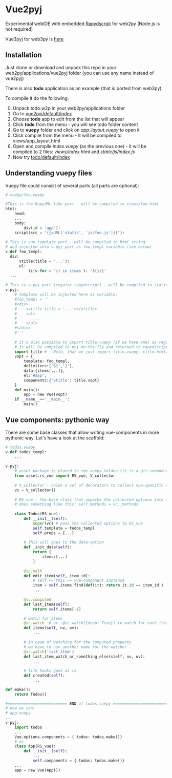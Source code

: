 # Vue2pyj
Experimental webIDE with embedded [Rapydscript](https://github.com/atsepkov/RapydScript) for web2py (Node.js is not required)

Vue3pyj for web3py is [here](https://github.com/valq7711/vue3pyj)
## Installation
Just clone or download and unpack this repo in your web2py/applications/vue2pyj folder (you can use any name instead of vue2pyj)

There is also **todo** application as an example (that is ported from web3py).

To compile it do the following:

0. Unpack todo.w2p in your web2py/applications folder
1. Go to [vue2pyj/default/index](http://127.0.0.1:8000/vue2pyj/default/index)
2. Choose **todo** app to edit from the list that will appear
3. Click **todo** from the menu - you will see todo folder content
4. Go to **vuepy** folder and click on *app_layout.vuepy* to open it
5. Click compile from the menu - it will be compiled to views/app_layout.html   
6. Open and compile *index.vuepy* (as the previous one) - it will be compiled to 2 files: *views/index.html* and *static/js/index.js*
7. Now try [todo/default/index](http://127.0.0.1:8000/todo/default/index)


## Understanding vuepy files
Vuepy file could consist of several parts (all parts are optional): 
```python
# vuepy/foo.vuepy

#This is the RapydML-like part - will be compiled to views/foo.html
html:
    head:
    ...
    body:
        div(id = 'app'):
    script(src = "{{=URL('static', 'js/foo.js')}}"):
    
# This is vue template part - will be compiled to html string 
# and injected into v-pyj part as foo_templ variable (see below)    
v-def foo_templ:
  div:
      vtitle(title = '...'):
      ul:
          li(v-for = 'it in items'): '${it}'
  ...
  
# This is v-pyj part (regular rapydscript) - will be compiled to static/js/foo.js    
v-pyj:
    # template will be injected here as variable:
    #foo_templ = '''
    #<div>
    #    <vtitle title = '...'></vtitle>
    #    <ul>
    #       ...
    #    </ul>
    #</div>
    #'''
    
    # it's also possible to import title.vuepy (if we have one) as regular pyj file!
    # it will be compiled to pyj on-the-fly and returned to rapydscript compiler  
    import title # - Note, that we just import title.vuepy, title.html/js files will not be created     
    vopt = {
        template: foo_templ, 
        delimiters:['${','}'],
        data:{items[...]},
        el:'#app',
        components:{'vtitle': title.vopt}
    }
    def main():
        app = new Vue(vopt)
    if __name__=='__main__':
        main()
```

## Vue components: pythonic way
There are some base classes that allow writing vue-components in more pythonic way. Let's have a look at the scaffold:
```python
# todos.vuepy
v-def todos_templ:
    ...
    
v-pyj:
    # asset package is placed in the vuepy folder (it is a git-submodule)  
    from asset.rs_vue import RS_vue, V_collector
    
    # V_collector - holds a set of decorators to collect vue-specific options  
    vc = V_collector()
    
    # RS_vue - the base class that unpacks the collected options into the properties of the instance,
    # does something like this: self.methods = vc._methods
    
    class Todos(RS_vue):
        def __init__(self):
            super(vc) # pass the collected options to RS_vue
            self.template = todos_templ
            self.props = {...}
            
        # this will goes to the data-option
        def _init_data(self):
            return {
                items:[...]
            }
       
        @vc.meth
        def edit_item(self, item_id):
            # self == this == vue-component instance
            item = self.items.find(def(it): return it.id == item_id;) 
            ...
            
        @vc.computed
        def last_item(self):
            return self.items[-1]

        # watch for items
        @vc.watch  # or  @vc.watch({deep: True}) to watch for each item
        def items(self, nv, ov):
            ...
        
        # in case of watching for the computed property
        # we have to use another name for the watcher 
        @vc.watch('last_item') 
        def last_item_watch_or_something_else(slelf, nv, ov):
            ...
         
        # life hooks goes as is 
        def created(self):
            ...

def make():
    return Todos()

#========================== END of todos.vuepy ==============================
# now we can:
# app.vuepy
...
v-pyj:
    import todos
    ...
    Vue.options.components = { todos: todos.make()}
    # or
    class App(RS_vue):
        def __init__(self):
            ...
            self.components = { todos: todos.make()}
    ...
    app = new Vue(App())
```


